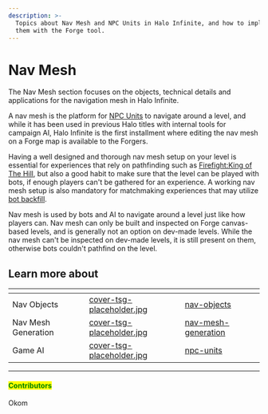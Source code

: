 ```yaml
---
description: >-
  Topics about Nav Mesh and NPC Units in Halo Infinite, and how to implement
  them with the Forge tool.
---
```


# Nav Mesh

The Nav Mesh section focuses on the objects, technical details and applications for the navigation mesh in Halo Infinite.

A nav mesh is the platform for [NPC Units](npc-units/) to navigate around a level, and while it has been used in previous Halo titles with internal tools for campaign AI, Halo Infinite is the first installment where editing the nav mesh on a Forge map is available to the Forgers.

Having a well designed and thorough nav mesh setup on your level is essential for experiences that rely on pathfinding such as [Firefight:King of The Hill](../modes/firefight/firefight-koth/), but also a good habit to make sure that the level can be played with bots, if enough players can't be gathered for an experience. A working nav mesh setup is also mandatory for matchmaking experiences that may utilize [bot backfill](../../ugc/multiplayer/bot-backfill.md).

Nav mesh is used by bots and AI to navigate around a level just like how players can. Nav mesh can only be built and inspected on Forge canvas-based levels, and is generally not an option on dev-made levels. While the nav mesh can't be inspected on dev-made levels, it is still present on them, otherwise bots couldn't pathfind on the level.



## Learn more about

<table data-view="cards"><thead><tr><th></th><th data-hidden data-card-cover data-type="files"></th><th data-hidden data-card-target data-type="content-ref"></th></tr></thead><tbody><tr><td>Nav Objects</td><td><a href="../../.gitbook/assets/cover-tsg-placeholder.jpg">cover-tsg-placeholder.jpg</a></td><td><a href="nav-objects/">nav-objects</a></td></tr><tr><td>Nav Mesh Generation</td><td><a href="../../.gitbook/assets/cover-tsg-placeholder.jpg">cover-tsg-placeholder.jpg</a></td><td><a href="nav-mesh-generation/">nav-mesh-generation</a></td></tr><tr><td>Game AI</td><td><a href="../../.gitbook/assets/cover-tsg-placeholder.jpg">cover-tsg-placeholder.jpg</a></td><td><a href="npc-units/">npc-units</a></td></tr></tbody></table>



***

#### <mark style="color:green;">Contributors</mark>

Okom
